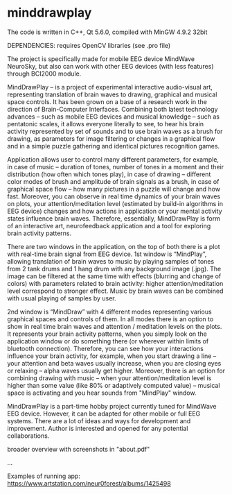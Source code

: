 # minddrawplay

The code is written in C++, Qt 5.6.0, compiled with MinGW 4.9.2 32bit

DEPENDENCIES: requires OpenCV libraries (see .pro file)

The project is specifically made for mobile EEG device MindWave NeuroSky,
but also can work with other EEG devices (with less features) through BCI2000 module.

MindDrawPlay – is a project of experimental interactive audio-visual art, 
representing translation of brain waves to drawing, graphical and musical space controls. 
It has been grown on a base of a research work in the direction of Brain-Computer Interfaces. 
Combining both latest technology advances – such as mobile EEG devices and musical knowledge – 
such as pentatonic scales, it allows everyone literally to see, to hear his brain activity 
represented by set of sounds and to use brain waves as a brush for drawing, as parameters 
for image filtering or changes in a graphical flow and in a simple puzzle gathering 
and identical pictures recognition games. 

Application allows user to control many different parameters, for example, in case of music – 
duration of tones, number of tones in a moment and their distribution (how often which tones play), 
in case of drawing – different color modes of brush and amplitude of brain signals as a brush, 
in case of graphical space flow – how many pictures in a puzzle will change and how fast. 
Moreover, you can observe in real time dynamics of your brain waves on plots, 
your attention/meditation level (estimated by build-in algorithms in EEG device) changes and 
how actions in application or your mental activity states influence brain waves. 
Therefore, essentially, MindDrawPlay is form of an interactive art, 
neurofeedback application and a tool for exploring brain activity patterns.

There are two windows in the application, on the top of both there is a plot with real-time 
brain signal from EEG device. 1st window is “MindPlay”, allowing translation of brain waves 
to music by playing samples of tones from 2 tank drums and 1 hang drum with any background image (.jpg). 
The image can be filtered at the same time with effects (blurring and change of colors) with parameters 
related to brain activity: higher attention/meditation level correspond to stronger effect. 
Music by brain waves can be combined with usual playing of samples by user. 

2nd window is “MindDraw” with 4 different modes representing various graphical spaces and controls of them. 
In all modes there is an option to show in real time brain waves and attention / meditation levels on the plots. 
It represents your brain activity patterns, when you simply look on the application window or do something there 
(or wherever within limits of bluetooth connection). Therefore, you can see how your interactions influence 
your brain activity, for example, when you start drawing a line – your attention and beta waves usually 
increase, when you are closing eyes or relaxing – alpha waves usually get higher. 
Moreover, there is an option for combining drawing with music – when your attention/meditation level 
is higher than some value (like 80% or adaptively computed value) – musical space is activating 
and you hear sounds from "MindPlay" window. 

MindDrawPlay is a part-time hobby project currently tuned for MindWave EEG device. 
However, it can be adapted for other mobile or full EEG systems. 
There are a lot of ideas and ways for development and improvement. 
Author is interested and opened for any potential collaborations. 

broader overview with screenshots in "about.pdf" 

...

Examples of running app: https://www.artstation.com/neur0forest/albums/1425498
